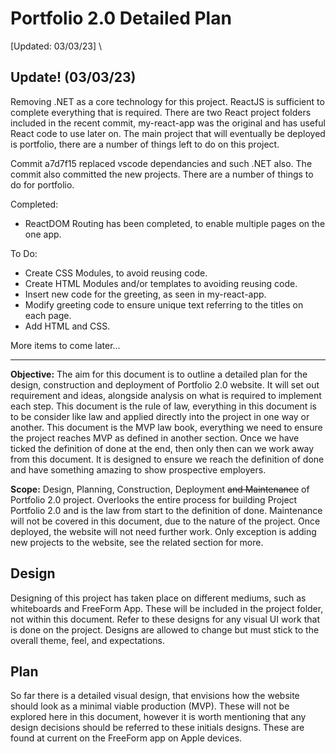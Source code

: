 # Portfolio 2.0 Detailed Plan
[Updated: 03/03/23] \


## Update! (03/03/23)

Removing .NET as a core technology for this project. ReactJS is sufficient to complete everything that is required.
There are two React project folders included in the recent commit, my-react-app was the original and has useful React code to use later on.
The main project that will eventually be deployed is portfolio, there are a number of things left to do on this project.

Commit a7d7f15 replaced vscode dependancies and such .NET also. 
The commit also committed the new projects. There are a number of things to do for portfolio.

Completed:
- ReactDOM Routing has been completed, to enable multiple pages on the one app.

To Do:

- Create CSS Modules, to avoid reusing code.
- Create HTML Modules and/or templates to avoiding reusing code.
- Insert new code for the greeting, as seen in my-react-app.
- Modify greeting code to ensure unique text referring to the titles on each page.
- Add HTML and CSS.

More items to come later...

---

**Objective:** The aim for this document is to outline a detailed plan for the design, construction and deployment of 
Portfolio 2.0 website. It will set out requirement and ideas, alongside analysis on what is required to implement each 
step. This document is the rule of law, everything in this document is to be consider like law and applied directly into
the project in one way or another. This document is the MVP law book, everything we need to ensure the project reaches
MVP as defined in another section. Once we have ticked the definition of done at the end, then only then can we work
away from this document. It is designed to ensure we reach the definition of done and have something amazing to show 
prospective employers. 

**Scope:** Design, Planning, Construction, Deployment ~~and Maintenance~~ of Portfolio 2.0 project. Overlooks the entire 
process for building Project Portfolio 2.0 and is the law from start to the definition of done. Maintenance will not be
covered in this document, due to the nature of the project. Once deployed, the website will not need further work.
Only exception is adding new projects to the website, see the related section for more.

## Design
Designing of this project has taken place on different mediums, such as whiteboards and FreeForm App. These will be
included in the project folder, not within this document. Refer to these designs for any visual UI work that is done on
the project. Designs are allowed to change but must stick to the overall theme, feel, and expectations.

## Plan

So far there is a detailed visual design, that envisions how the website should look as a minimal viable production (MVP).
These will not be explored here in this document, however it is worth mentioning that any design decisions should be 
referred to these initials designs. These are found at current on the FreeForm app on Apple devices.
